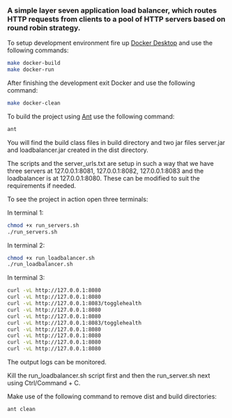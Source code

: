 ### A simple layer seven application load balancer, which routes HTTP requests from clients to a pool of HTTP servers based on round robin strategy.

To setup development environment fire up [Docker Desktop](https://www.docker.com/products/docker-desktop/) and use the following commands:

```bash
make docker-build
make docker-run
```

After finishing the development exit Docker and use the following command:

```bash
make docker-clean
```

To build the project using [Ant](https://ant.apache.org/) use the following command:
```bash
ant
```

You will find the build class files in build directory and two jar files server.jar and loadbalancer.jar created in the dist directory.

The scripts and the server_urls.txt are setup in such a way that we have three servers at 127.0.0.1:8081, 127.0.0.1:8082, 127.0.0.1:8083 and the loadbalancer is at 127.0.0.1:8080. These can be modified to suit the requirements if needed.

To see the project in action open three terminals:

In terminal 1:
```bash
chmod +x run_servers.sh
./run_servers.sh
```

In terminal 2:
```bash
chmod +x run_loadbalancer.sh
./run_loadbalancer.sh
```

In terminal 3:
```bash
curl -vL http://127.0.0.1:8080
curl -vL http://127.0.0.1:8080
curl -vL http://127.0.0.1:8083/togglehealth
curl -vL http://127.0.0.1:8080
curl -vL http://127.0.0.1:8080
curl -vL http://127.0.0.1:8083/togglehealth
curl -vL http://127.0.0.1:8080
curl -vL http://127.0.0.1:8080
curl -vL http://127.0.0.1:8080
curl -vL http://127.0.0.1:8080
```

The output logs can be monitored.

Kill the run_loadbalancer.sh script first and then the run_server.sh next using Ctrl/Command + C.

Make use of the following command to remove dist and build directories:
```bash
ant clean
```